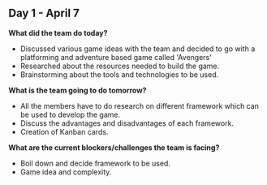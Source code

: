 ## Day 1 - April 7
**What did the team do today?**
* Discussed various game ideas with the team and decided to go with a platforming and adventure based game called 'Avengers'
* Researched about the resources needed to build the game.
* Brainstorming about the tools and technologies to be used.

**What is the team going to do tomorrow?**
* All the members have to do research on different framework which can be used to develop the game.
* Discuss the advantages and disadvantages of each framework.
* Creation of Kanban cards.

**What are the current blockers/challenges the team is facing?**
* Boil down and decide framework to be used.
* Game idea and complexity.
